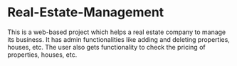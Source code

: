 # Real-Estate-Management

This is a web-based project which helps a real estate company to manage its business. 
It has admin functionalities like adding and deleting properties, houses, etc. 
The user also gets functionality to check the pricing of properties, houses, etc.

